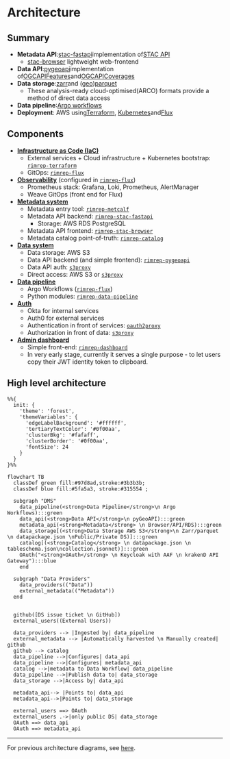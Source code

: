 # Architecture

## Summary

- **Metadata API**:[stac-fastapi](https://github.com/stac-utils/stac-fastapi)implementation of[STAC API](https://stacspec.org/en)
  - [stac-browser](https://github.com/radiantearth/stac-browser) lightweight web-frontend
- **Data API**:[pygeoapi](https://github.com/geopython/pygeoapi/)implementation of[OGCAPIFeatures](https://ogcapi.ogc.org/features/)and[OGCAPICoverages](https://ogcapi.ogc.org/coverages/)
- **Data storage**:[zarr](https://zarr.readthedocs.io/en/stable/)and ([geo](https://geoparquet.org/))[parquet](https://parquet.apache.org/)
  - These analysis-ready cloud-optimised(ARCO) formats provide a method of direct data access
- **Data pipeline**:[Argo workflows](https://argoproj.github.io/workflows/)
- **Deployment**: AWS using[Terraform](https://www.terraform.io/), [Kubernetes](https://kubernetes.io/)and[Flux](https://fluxcd.io/)

## Components

- **[Infrastructure as Code (IaC)](./components/iac.md)**
  - External services + Cloud infrastructure + Kubernetes bootstrap: [`rimrep-terraform`](https://github.com/aodn/rimrep-terraform)
  - GitOps: [`rimrep-flux`](https://github.com/aodn/rimrep-flux)
- **[Observability](./components/observability.md)** (configured in [`rimrep-flux`](https://github.com/aodn/rimrep-flux))
  - Prometheus stack: Grafana, Loki, Prometheus, AlertManager
  - Weave GitOps (front end for Flux)
- **[Metadata system](./components/metadata-system.md)**
  - Metadata entry tool: [`rimrep-metcalf`](https://github.com/aodn/rimrep-metcalf)
  - Metadata API backend: [`rimrep-stac-fastapi`](https://github.com/aodn/rimrep-stac-fastapi)
    - Storage: AWS RDS PostgreSQL
  - Metadata API frontend: [`rimrep-stac-browser`](https://github.com/aodn/rimrep-stac-browser)
  - Metadata catalog point-of-truth: [`rimrep-catalog`](https://github.com/aodn/rimrep-catalog)
- **[Data system](./components/data-system.md)**
  - Data storage: AWS S3
  - Data API backend (and simple frontend): [`rimrep-pygeoapi`](https://github.com/aodn/rimrep-pygeoapi)
  - Data API auth: [`s3proxy`](https://oxyno-zeta.github.io/s3-proxy/)
  - Direct access: AWS S3 or [`s3proxy`](https://oxyno-zeta.github.io/s3-proxy/)
- **[Data pipeline](./components/data-pipeline.md)**
  - Argo Workflows ([`rimrep-flux`](https://github.com/aodn/rimrep-flux))
  - Python modules: [`rimrep-data-pipeline`](https://github.com/aodn/rimrep-data-pipeline)
- **[Auth](./components/auth.md)**
  - Okta for internal services
  - Auth0 for external services
  - Authentication in front of services: [`oauth2proxy`](https://oauth2-proxy.github.io/oauth2-proxy/)
  - Authorization in front of data: [`s3proxy`](https://oxyno-zeta.github.io/s3-proxy/)
- **[Admin dashboard](./components/admin-dashboard.md)**
  - Simple front-end: [`rimrep-dashboard`](https://github.com/aodn/rimrep-dashboard)
  - In very early stage, currently it serves a single purpose - to let users copy their JWT identity token to clipboard.

## High level architecture

```mermaid
%%{
  init: {
    'theme': 'forest',
    'themeVariables': {
      'edgeLabelBackground': '#ffffff',
      'tertiaryTextColor': '#0f00aa',
      'clusterBkg': '#fafaff',
      'clusterBorder': '#0f00aa', 
      'fontSize': 24
    }
  }
}%%

flowchart TB
  classDef green fill:#97d8ad,stroke:#3b3b3b;
  classDef blue fill:#5fa5a3, stroke:#315554 ;

  subgraph "DMS"
    data_pipeline(<strong>Data Pipeline</strong>\n Argo Workflows):::green
    data_api(<strong>Data API</strong>\n pyGeoAPI):::green
    metadata_api(<strong>Metadata</strong> \n Browser/API/RDS):::green
    data_storage[(<strong>Data Storage AWS S3</strong>\n Zarr/parquet \n datapackage.json \nPublic/Private DS)]:::green
    catalog[(<strong>Catalog</strong> \n datapackage.json \n tableschema.json\ncollection.jsonnet)]:::green
    OAuth("<strong>OAuth</strong> \n Keycloak with AAF \n krakenD API Gateway"):::blue
    end

  subgraph "Data Providers" 
    data_providers(("Data"))
    external_metadata(("Metadata"))
  end


  github([DS issue ticket \n GitHub])
  external_users((External Users))

  data_providers --> |Ingested by| data_pipeline
  external_metadata --> |Automatically harvested \n Manually created| github
  github --> catalog
  data_pipeline -->|Configures| data_api
  data_pipeline -->|Configures| metadata_api
  catalog -->|metadata to Data Workflow| data_pipeline
  data_pipeline -->|Publish data to| data_storage
  data_storage -->|Access by| data_api

  metadata_api--> |Points to| data_api
  metadata_api-->|Points to| data_storage

  external_users ==> OAuth
  external_users .->|only public DS| data_storage
  OAuth ==> data_api
  OAuth ==> metadata_api

```



---

For previous architecture diagrams, see [here](./previous-architecture-diagrams.md).
